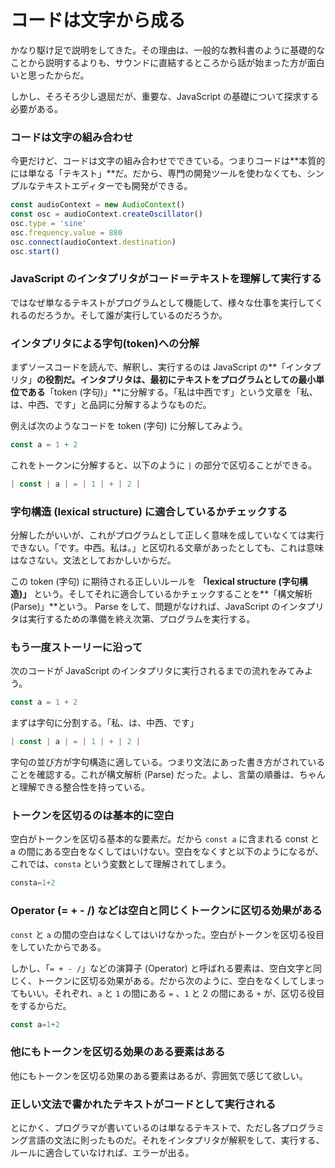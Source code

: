 # コードは文字から成る

かなり駆け足で説明をしてきた。その理由は、一般的な教科書のように基礎的なことから説明するよりも、サウンドに直結するところから話が始まった方が面白いと思ったからだ。

しかし、そろそろ少し退屈だが、重要な、JavaScript の基礎について探求する必要がある。

### コードは文字の組み合わせ

今更だけど、コードは文字の組み合わせでできている。つまりコードは**本質的には単なる「テキスト」**だ。だから、専門の開発ツールを使わなくても、シンプルなテキストエディターでも開発ができる。

```javascript
const audioContext = new AudioContext()
const osc = audioContext.createOscillator()
osc.type = 'sine'
osc.frequency.value = 880
osc.connect(audioContext.destination)
osc.start()
```

### JavaScript のインタプリタがコード＝テキストを理解して実行する

ではなぜ単なるテキストがプログラムとして機能して、様々な仕事を実行してくれるのだろうか。そして誰が実行しているのだろうか。

### インタプリタによる字句\(token\)への分解

まずソースコードを読んで、解釈し、実行するのは JavaScript の**「インタプリタ」**の役割だ。インタプリタは、最初にテキストをプログラムとしての最小単位である**「token \(字句\)」**に分解する。「私は中西です」という文章を「私、は、中西、です」と品詞に分解するようなものだ。

例えば次のようなコードを token \(字句\) に分解してみよう。

```javascript
const a = 1 + 2
```

これをトークンに分解すると、以下のように `|` の部分で区切ることができる。

```javascript
| const | a | = | 1 | + | 2 |
```

### 字句構造 \(lexical structure\) に適合しているかチェックする

分解したがいいが、これがプログラムとして正しく意味を成していなくては実行できない。「です。中西。私は。」と区切れる文章があったとしても、これは意味はなさない。文法としておかしいからだ。

この token \(字句\) に期待される正しいルールを **「lexical structure \(字句構造\)」** という。そしてそれに適合しているかチェックすることを**「構文解析\(Parse\)」**という。 Parse をして、問題がなければ、JavaScript のインタプリタは実行するための準備を終え次第、プログラムを実行する。

### もう一度ストーリーに沿って

次のコードが JavaScript のインタプリタに実行されるまでの流れをみてみよう。

```javascript
const a = 1 + 2
```

まずは字句に分割する。「私、は、中西、です」

```javascript
| const | a | = | 1 | + | 2 |
```

字句の並び方が字句構造に適している。つまり文法にあった書き方がされていることを確認する。これが構文解析 \(Parse\) だった。よし、言葉の順番は、ちゃんと理解できる整合性を持っている。

### トークンを区切るのは基本的に空白

空白がトークンを区切る基本的な要素だ。だから `const a` に含まれる const と a の間にある空白をなくしてはいけない。空白をなくすと以下のようになるが、これでは、`consta` という変数として理解されてしまう。

```javascript
consta=1+2
```

### Operator \(= + - /\) などは空白と同じくトークンに区切る効果がある

`const` と `a` の間の空白はなくしてはいけなかった。空白がトークンを区切る役目をしていたからである。

しかし、「`= + - /`」などの演算子 \(Operator\) と呼ばれる要素は、空白文字と同じく、トークンに区切る効果がある。だから次のように、空白をなくしてしまってもいい。それぞれ、`a` と `1` の間にある `=` 、`1` と 2 の間にある `+` が、区切る役目をするからだ。

```javascript
const a=1+2
```

### 他にもトークンを区切る効果のある要素はある

他にもトークンを区切る効果のある要素はあるが、雰囲気で感じて欲しい。

### 正しい文法で書かれたテキストがコードとして実行される

とにかく、プログラマが書いているのは単なるテキストで、ただし各プログラミング言語の文法に則ったものだ。それをインタプリタが解釈をして、実行する、ルールに適合していなければ、エラーが出る。

